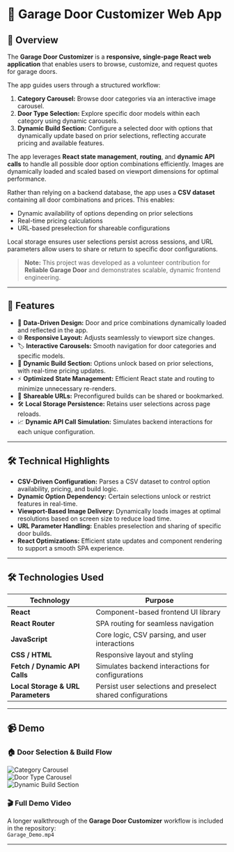 # 🚪 Garage Door Customizer Web App

## 🧭 Overview

The **Garage Door Customizer** is a **responsive, single-page React web application** that enables users to browse, customize, and request quotes for garage doors.  

The app guides users through a structured workflow:  
1. **Category Carousel:** Browse door categories via an interactive image carousel.  
2. **Door Type Selection:** Explore specific door models within each category using dynamic carousels.  
3. **Dynamic Build Section:** Configure a selected door with options that dynamically update based on prior selections, reflecting accurate pricing and available features.  

The app leverages **React state management**, **routing**, and **dynamic API calls** to handle all possible door option combinations efficiently. Images are dynamically loaded and scaled based on viewport dimensions for optimal performance.  

Rather than relying on a backend database, the app uses a **CSV dataset** containing all door combinations and prices. This enables:  
- Dynamic availability of options depending on prior selections  
- Real-time pricing calculations  
- URL-based preselection for shareable configurations  

Local storage ensures user selections persist across sessions, and URL parameters allow users to share or return to specific door configurations.

> **Note:** This project was developed as a volunteer contribution for **Reliable Garage Door** and demonstrates scalable, dynamic frontend engineering.

---

## 🌟 Features

- 💾 **Data-Driven Design:** Door and price combinations dynamically loaded and reflected in the app.  
- 🌐 **Responsive Layout:** Adjusts seamlessly to viewport size changes.  
- 🏷️ **Interactive Carousels:** Smooth navigation for door categories and specific models.  
- 🔄 **Dynamic Build Section:** Options unlock based on prior selections, with real-time pricing updates.  
- ⚡ **Optimized State Management:** Efficient React state and routing to minimize unnecessary re-renders.  
- 🔗 **Shareable URLs:** Preconfigured builds can be shared or bookmarked.  
- 🛠️ **Local Storage Persistence:** Retains user selections across page reloads.  
- 📈 **Dynamic API Call Simulation:** Simulates backend interactions for each unique configuration.

---

## 🛠️ Technical Highlights

- **CSV-Driven Configuration:** Parses a CSV dataset to control option availability, pricing, and build logic.  
- **Dynamic Option Dependency:** Certain selections unlock or restrict features in real-time.  
- **Viewport-Based Image Delivery:** Dynamically loads images at optimal resolutions based on screen size to reduce load time.  
- **URL Parameter Handling:** Enables preselection and sharing of specific door builds.  
- **React Optimizations:** Efficient state updates and component rendering to support a smooth SPA experience.  

---

## 🛠️ Technologies Used

| Technology | Purpose |
|------------|---------|
| **React** | Component-based frontend UI library |
| **React Router** | SPA routing for seamless navigation |
| **JavaScript** | Core logic, CSV parsing, and user interactions |
| **CSS / HTML** | Responsive layout and styling |
| **Fetch / Dynamic API Calls** | Simulates backend interactions for configurations |
| **Local Storage & URL Parameters** | Persist user selections and preselect shared configurations |

---

## 📹 Demo

### 🏠 Door Selection & Build Flow
![Category Carousel](./demo_images/category_carousel.gif)  
![Door Type Carousel](./demo_images/door_type_carousel.gif)  
![Dynamic Build Section](./demo_images/build_section.gif)  

### 🎬 Full Demo Video
A longer walkthrough of the **Garage Door Customizer** workflow is included in the repository:  
`Garage_Demo.mp4`  

---
